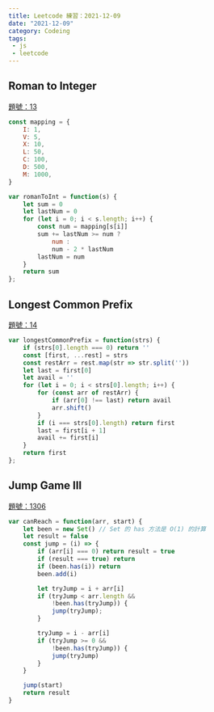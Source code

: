 ```yaml
---
title: Leetcode 練習：2021-12-09 
date: "2021-12-09"
category: Codeing
tags:
 - js
 - leetcode
---
```


## Roman to Integer

[題號：13](https://leetcode.com/problems/roman-to-integer/)

```js
const mapping = {
	I: 1,
	V: 5,
	X: 10,
	L: 50,
	C: 100,
	D: 500,
	M: 1000,
}

var romanToInt = function(s) {
	let sum = 0
	let lastNum = 0
	for (let i = 0; i < s.length; i++) {
		const num = mapping[s[i]]
		sum += lastNum >= num ?
			num :
			num - 2 * lastNum
		lastNum = num
	}
	return sum
};
```

## Longest Common Prefix

[題號：14](https://leetcode.com/problems/longest-common-prefix/)

```js
var longestCommonPrefix = function(strs) {
	if (strs[0].length === 0) return ''
	const [first, ...rest] = strs
	const restArr = rest.map(str => str.split(''))
	let last = first[0]
	let avail = ''
	for (let i = 0; i < strs[0].length; i++) {
		for (const arr of restArr) {
			if (arr[0] !== last) return avail
			arr.shift()
		}
		if (i === strs[0].length) return first
		last = first[i + 1]
		avail += first[i]
	}
	return first
};
```

## Jump Game III

[題號：1306](https://leetcode.com/problems/jump-game-iii/)

```js
var canReach = function(arr, start) {
	let been = new Set() // Set 的 has 方法是 O(1) 的計算
	let result = false
	const jump = (i) => {
		if (arr[i] === 0) return result = true
		if (result === true) return
		if (been.has(i)) return
		been.add(i)

		let tryJump = i + arr[i]
		if (tryJump < arr.length &&
			!been.has(tryJump)) {
			jump(tryJump);
		}

		tryJump = i - arr[i]
		if (tryJump >= 0 &&
			!been.has(tryJump)) {
			jump(tryJump)
		}
	}

	jump(start)
	return result
}
```
